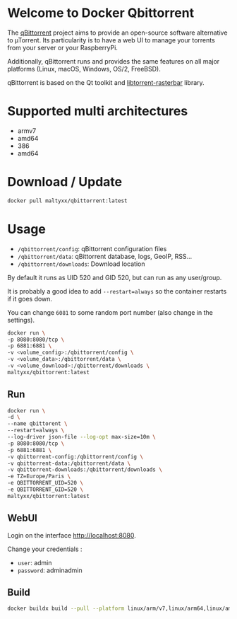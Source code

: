 # Welcome to Docker Qbittorrent

The [qBittorrent](https://www.qbittorrent.org/) project aims to provide an open-source software alternative to µTorrent.
Its particularity is to have a web UI to manage your torrents from your server or your RaspberryPi.

Additionally, qBittorrent runs and provides the same features on all major platforms (Linux, macOS, Windows, OS/2, FreeBSD).

qBittorrent is based on the Qt toolkit and  [libtorrent-rasterbar](http://www.libtorrent.org/)  library.

# Supported multi architectures

- armv7
- amd64
- 386
- amd64

# Download / Update

```bash
docker pull maltyxx/qbittorrent:latest
```

#  Usage

-   `/qbittorrent/config`: qBittorrent configuration files
-   `/qbittorrent/data`: qBittorrent database, logs, GeoIP, RSS...
-   `/qbittorrent/downloads`: Download location

By default it runs as UID 520 and GID 520, but can run as any user/group.

It is probably a good idea to add  `--restart=always`  so the container restarts if it goes down.

You can change  `6081`  to some random port number (also change in the settings).

```bash
docker run \
-p 8080:8080/tcp \
-p 6881:6881 \
-v <volume_config>:/qbittorrent/config \
-v <volume_data>:/qbittorrent/data \
-v <volume_download>:/qbittorrent/downloads \
maltyxx/qbittorrent:latest
```

## Run

```bash
docker run \
-d \
--name qbittorent \
--restart=always \
--log-driver json-file --log-opt max-size=10m \
-p 8080:8080/tcp \
-p 6881:6881 \
-v qbittorrent-config:/qbittorrent/config \
-v qbittorrent-data:/qbittorrent/data \
-v qbittorrent-downloads:/qbittorrent/downloads \
-e TZ=Europe/Paris \
-e QBITTORRENT_UID=520 \
-e QBITTORRENT_GID=520 \
maltyxx/qbittorrent:latest
```

## WebUI

Login on the interface [http://localhost:8080](http://localhost:8080/).

Change your credentials :
-   `user`: admin
-   `password`: adminadmin


## Build 

```bash
docker buildx build --pull --platform linux/arm/v7,linux/arm64,linux/amd64 --tag maltyxx/qbittorrent:latest --push .
```